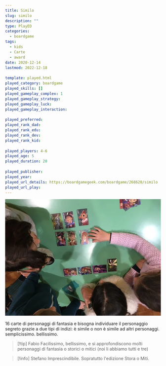 ```yaml
---
title: Similo
slug: similo
description: ""
type: PlayED
categories:
  - boardgame
tags:
  - kids
  - Carte
  - award
date: 2020-12-14
lastmod: 2022-12-18

template: played.html
played_category: boardgame
played_skills: []
played_gameplay_complex: 1
played_gameplay_strategy: 
played_gameplay_luck: 
played_gameplay_interaction: 

played_preferred: 
played_rank_dad: 
played_rank_edu: 
played_rank_dev: 
played_rank_kid: 

played_players: 4-6
played_age: 5
played_duration: 20

played_publisher: 
played_year: 
played_url_details: https://boardgamegeek.com/boardgame/268620/similo
played_url_play: 
---
```


![](../../assets/img/played/boardgame/similo.webp)

16 carte di personaggi di fantasia e bisogna individuare il personaggio segreto grazie a due tipi di indizi: è simile o non è simile ad altri personaggi. semplicissimo. bellissimo.

> [!tip] Fabio
> Facilissimo, bellissimo, e si approfondiscono molti personaggi di fantasia o storici o mitici (noi li abbiamo tutti e tre)

> [!info] Stefano
> Imprescindibile. Sopratutto l'edizione Stora o Miti.
